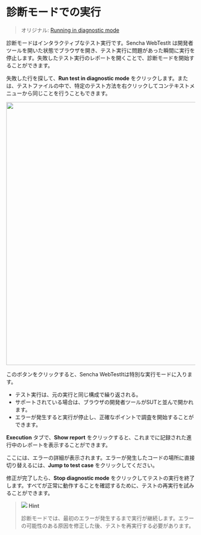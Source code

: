 # 診断モードでの実行

> オリジナル: [Running in diagnostic mode](https://docs.sencha.com/webtestit/guides/maintenance/diagnostic-mode.html)

診断モードはインタラクティブなテスト実行です。Sencha WebTestIt は開発者ツールを開いた状態でブラウザを開き、テスト実行に問題があった瞬間に実行を停止します。失敗したテスト実行のレポートを開くことで、診断モードを開始することができます。

失敗した行を探して、**Run test in diagnostic mode** をクリックします。または、テストファイルの中で、特定のテスト方法を右クリックしてコンテキストメニューから同じことを行うこともできます。

<img src="https://docs.sencha.com/webtestit/guides/images/jumptotestcase.png" width="700px" />

このボタンをクリックすると、Sencha WebTestItは特別な実行モードに入ります。

  - テスト実行は、元の実行と同じ構成で繰り返される。
  - サポートされている場合は、ブラウザの開発者ツールがSUTと並んで開かれます。
  - エラーが発生すると実行が停止し、正確なポイントで調査を開始することができます。

**Execution** タブで、**Show report** をクリックすると、これまでに記録された進行中のレポートを表示することができます。

ここには、エラーの詳細が表示されます。エラーが発生したコードの場所に直接切り替えるには、**Jump to test case** をクリックしてください。

修正が完了したら、**Stop diagnostic mode** をクリックしてテストの実行を終了します。すべてが正常に動作することを確認するために、テストの再実行を試みることができます。

> ![](https://docs.sencha.com/webtestit/guides/images/hint-icon.png) **Hint**
> 
> 診断モードでは、最初のエラーが発生するまで実行が継続します。エラーの可能性のある原因を修正した後、テストを再実行する必要があります。
